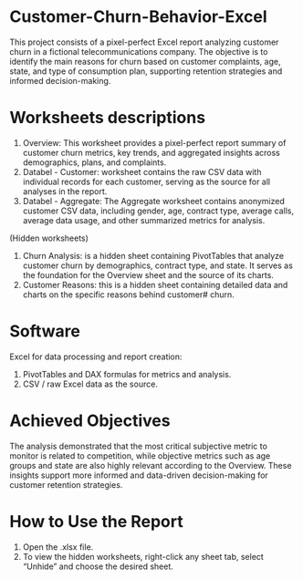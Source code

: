 # Customer-Churn-Behavior-Excel
This project consists of a pixel-perfect Excel report analyzing customer churn in a fictional telecommunications company.
The objective is to identify the main reasons for churn based on customer complaints, age, state, and type of consumption plan, supporting retention strategies and informed decision-making.

# Worksheets descriptions
1. Overview: This worksheet provides a pixel-perfect report summary of customer churn metrics, key trends, and aggregated insights across demographics, plans, and complaints.
2. Databel - Customer: worksheet contains the raw CSV data with individual records for each customer, serving as the source for all analyses in the report.
3. Databel - Aggregate: The Aggregate worksheet contains anonymized customer CSV data, including gender, age, contract type, average calls, average data usage, and other summarized metrics for analysis.

(Hidden worksheets)
1. Churn Analysis: is a hidden sheet containing PivotTables that analyze customer churn by demographics, contract type, and state. It serves as the foundation for the Overview sheet and the source of its charts.
2. Customer Reasons: this is a hidden sheet containing detailed data and charts on the specific reasons behind customer# churn.

# Software
Excel for data processing and report creation:
1. PivotTables and DAX formulas for metrics and analysis.
2. CSV / raw Excel data as the source.

# Achieved Objectives
The analysis demonstrated that the most critical subjective metric to monitor is related to competition, while objective metrics such as age groups and state are also highly relevant according to the Overview. These insights support more informed and data-driven decision-making for customer retention strategies.

# How to Use the Report
1. Open the .xlsx file.
2. To view the hidden worksheets, right-click any sheet tab, select “Unhide” and choose the desired sheet.

